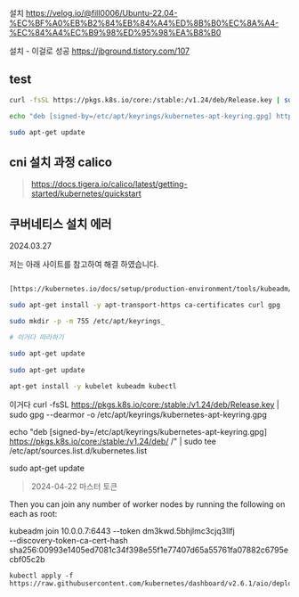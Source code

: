 


설치 https://velog.io/@fill0006/Ubuntu-22.04-%EC%BF%A0%EB%B2%84%EB%84%A4%ED%8B%B0%EC%8A%A4-%EC%84%A4%EC%B9%98%ED%95%98%EA%B8%B0

설치 - 이걸로 성공
https://jbground.tistory.com/107


## test
```sh
curl -fsSL https://pkgs.k8s.io/core:/stable:/v1.24/deb/Release.key | sudo gpg --dearmor -o /etc/apt/keyrings/kubernetes-apt-keyring.gpg 

echo "deb [signed-by=/etc/apt/keyrings/kubernetes-apt-keyring.gpg] https://pkgs.k8s.io/core:/stable:/v1.24/deb/ /" | sudo tee /etc/apt/sources.list.d/kubernetes.list 

sudo apt-get update
```

## cni 설치 과정 calico
 > https://docs.tigera.io/calico/latest/getting-started/kubernetes/quickstart


## 쿠버네티스 설치 에러
  
2024.03.27

저는 아래 사이트를 참고하여 해결 하였습니다.

```sh

[https://kubernetes.io/docs/setup/production-environment/tools/kubeadm/install-kubeadm/#installing-kubeadm-kubelet-and-kubectl](https://kubernetes.io/docs/setup/production-environment/tools/kubeadm/install-kubeadm/#installing-kubeadm-kubelet-and-kubectl)

sudo apt-get install -y apt-transport-https ca-certificates curl gpg

sudo mkdir -p -m 755 /etc/apt/keyrings_

# 이거다 따라하기 
  
sudo apt-get update
  
sudo apt-get update

apt-get install -y kubelet kubeadm kubectl


```

이거다 
curl -fsSL https://pkgs.k8s.io/core:/stable:/v1.24/deb/Release.key | sudo gpg --dearmor -o /etc/apt/keyrings/kubernetes-apt-keyring.gpg  
  
echo "deb [signed-by=/etc/apt/keyrings/kubernetes-apt-keyring.gpg] https://pkgs.k8s.io/core:/stable:/v1.24/deb/ /" | sudo tee /etc/apt/sources.list.d/kubernetes.list 
  
sudo apt-get update



> 2024-04-22 마스터 토큰

Then you can join any number of worker nodes by running the following on each as root:

kubeadm join 10.0.0.7:6443 --token dm3kwd.5bhjlmc3cjq3llfj \
        --discovery-token-ca-cert-hash sha256:00993e1405ed7081c34f398e55f1e77407d65a55761fa07882c6795ecbf05c2b 





```
kubectl apply -f https://raw.githubusercontent.com/kubernetes/dashboard/v2.6.1/aio/deploy/recommended.yaml
```

